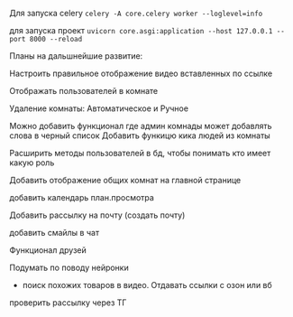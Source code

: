
Для запуска celery  `celery -A core.celery worker --loglevel=info`


для запуска проект `uvicorn core.asgi:application --host 127.0.0.1 --port 8000 --reload`




Планы на дальшнейшие развитие:

Настроить правильное отображение видео вставленных по ссылке

Отображать пользователей в комнате

Удаление комнаты: Автоматическое и Ручное

Можно добавить функционал где админ комнады может добавлять слова в черный список
Добавить функицю кика людей из комнаты

Расширить методы пользователей в бд, чтобы понимать кто имеет какую роль

Добавить отображение общих комнат на главной странице

добавить календарь план.просмотра

Добавить рассылку на почту (создать почту)

добавить смайлы в чат

Функционал друзей

Подумать по поводу нейронки
 - поиск похожих товаров в видео. Отдавать ссылки с озон или вб

проверить рассылку через ТГ
